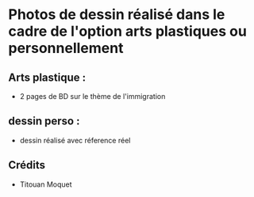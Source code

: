 
# Photos de dessin réalisé dans le cadre de l'option arts plastiques ou personnellement


## Arts plastique :
- 2 pages de BD sur le thème de l'immigration

## dessin perso :
- dessin réalisé avec réference réel 
> 

## Crédits
- Titouan Moquet 
